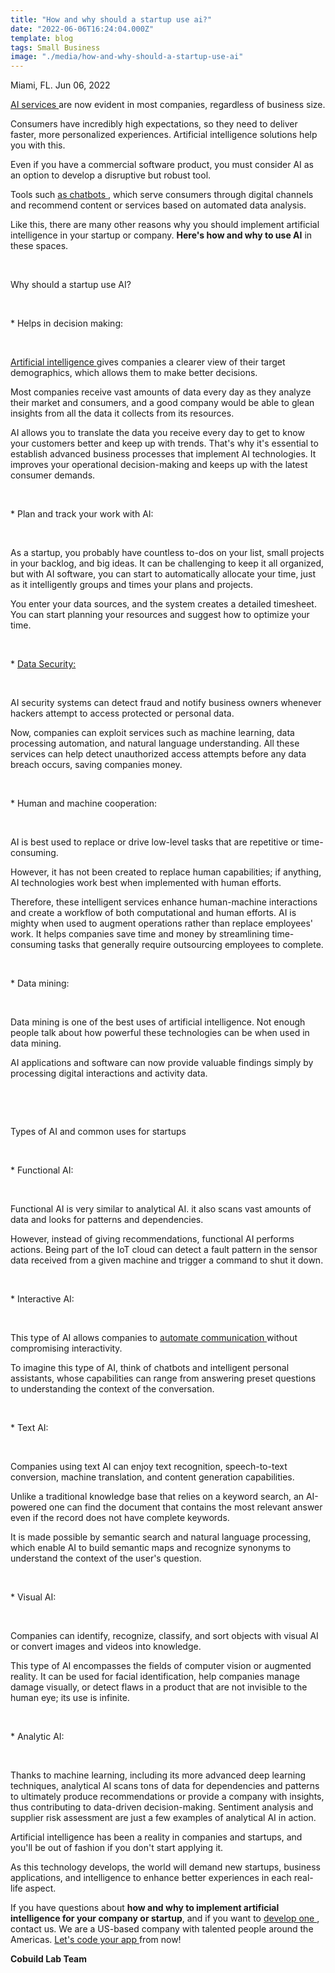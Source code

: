 ```yaml
---
title: "How and why should a startup use ai?"
date: "2022-06-06T16:24:04.000Z"
template: blog
tags: Small Business
image: "./media/how-and-why-should-a-startup-use-ai"
---
```


Miami, FL. Jun 06, 2022

<a target="_blank" href="https://www.cobuildlab.com/services/artificial-intelligence-development/">  AI services  </a> are now evident in most companies, regardless of business size. 

Consumers have incredibly high expectations, so they need to deliver faster, more personalized experiences. Artificial intelligence solutions help you with this. 

Even if you have a commercial software product, you must consider AI as an option to develop a disruptive but robust tool. 

Tools such <a target="_blank" href="https://www.cobuildlab.com/blog/artificial-intelligence-chatbots-how-do-they-work-and-how-they-benefit-your-business/">   as chatbots </a>, which serve consumers through digital channels and recommend content or services based on automated data analysis.

Like this, there are many other reasons why you should implement artificial intelligence in your startup or company. **Here's how and why to use AI** in these spaces.

<br>

<title-2> Why should a startup use AI?</title-2>

<br>

<title-3>* Helps in decision making:</title-3>

<br>

<a target="_blank" href="https://www.cobuildlab.com/blog/AI-and-machine-learning-trends-to-watch-in-2022/">   Artificial intelligence </a> gives companies a clearer view of their target demographics, which allows them to make better decisions. 

Most companies receive vast amounts of data every day as they analyze their market and consumers, and a good company would be able to glean insights from all the data it collects from its resources. 

AI allows you to translate the data you receive every day to get to know your customers better and keep up with trends. That's why it's essential to establish advanced business processes that implement AI technologies. It improves your operational decision-making and keeps up with the latest consumer demands.

<br>

<title-3>* Plan and track your work with AI:</title-3>

<br>

As a startup, you probably have countless to-dos on your list, small projects in your backlog, and big ideas. It can be challenging to keep it all organized, but with AI software, you can start to automatically allocate your time, just as it intelligently groups and times your plans and projects. 

You enter your data sources, and the system creates a detailed timesheet. You can start planning your resources and suggest how to optimize your time.

<br>

<title-3>* <a target="_blank" href="https://www.cobuildlab.com/blog/cybersecurity-&-artificial-intelligence-how-can-they-benefit-your-business/">   Data Security: </a></title-3>

<br>

AI security systems can detect fraud and notify business owners whenever hackers attempt to access protected or personal data. 

Now, companies can exploit services such as machine learning, data processing automation, and natural language understanding. All these services can help detect unauthorized access attempts before any data breach occurs, saving companies money.

<br>

<title-3>* Human and machine cooperation:</title-3>

<br>

AI is best used to replace or drive low-level tasks that are repetitive or time-consuming. 

However, it has not been created to replace human capabilities; if anything, AI technologies work best when implemented with human efforts. 

Therefore, these intelligent services enhance human-machine interactions and create a workflow of both computational and human efforts. AI is mighty when used to augment operations rather than replace employees' work. It helps companies save time and money by streamlining time-consuming tasks that generally require outsourcing employees to complete.

<br>

<title-3>* Data mining:</title-3>

<br>

Data mining is one of the best uses of artificial intelligence. Not enough people talk about how powerful these technologies can be when used in data mining. 

AI applications and software can now provide valuable findings simply by processing digital interactions and activity data.

<br>

<youtube-video id="6cpKFiFu4XI"></youtube-video>

<br>

<title-2>Types of AI and common uses for startups</title-2>

<br>

<title-3>* Functional AI:</title-3>

<br>

Functional AI is very similar to analytical AI. it also scans vast amounts of data and looks for patterns and dependencies. 

However, instead of giving recommendations, functional AI performs actions. Being part of the IoT cloud can detect a fault pattern in the sensor data received from a given machine and trigger a command to shut it down.

<br>

<title-3>* Interactive AI:</title-3>

<br>

This type of AI allows companies to <a target="_blank" href="https://www.cobuildlab.com/blog/improve-communications-to-increase-team-productivity-by-developing-custom-software/">   automate communication </a> without compromising interactivity. 

To imagine this type of AI, think of chatbots and intelligent personal assistants, whose capabilities can range from answering preset questions to understanding the context of the conversation.

<br>

<title-3>* Text AI:</title-3>

<br>

Companies using text AI can enjoy text recognition, speech-to-text conversion, machine translation, and content generation capabilities. 

Unlike a traditional knowledge base that relies on a keyword search, an AI-powered one can find the document that contains the most relevant answer even if the record does not have complete keywords. 

It is made possible by semantic search and natural language processing, which enable AI to build semantic maps and recognize synonyms to understand the context of the user's question.

<br>

<title-3>* Visual AI:</title-3>

<br>

Companies can identify, recognize, classify, and sort objects with visual AI or convert images and videos into knowledge. 

This type of AI encompasses the fields of computer vision or augmented reality. It can be used for facial identification, help companies manage damage visually, or detect flaws in a product that are not invisible to the human eye; its use is infinite.

<br>

<title-3>* Analytic AI:</title-3>

<br>

Thanks to machine learning, including its more advanced deep learning techniques, analytical AI scans tons of data for dependencies and patterns to ultimately produce recommendations or provide a company with insights, thus contributing to data-driven decision-making. Sentiment analysis and supplier risk assessment are just a few examples of analytical AI in action.

Artificial intelligence has been a reality in companies and startups, and you'll be out of fashion if you don't start applying it. 

As this technology develops, the world will demand new startups, business applications, and intelligence to enhance better experiences in each real-life aspect.

If you have questions about **how and why to implement artificial intelligence for your company or startup**, and if you want to <a target="_blank" href="https://www.cobuildlab.com/services/">   develop one </a>, contact us. We are a US-based company with talented people around the Americas. <a target="_blank" href="https://www.cobuildlab.com/">   Let's code your app </a> from now!


**Cobuild Lab Team**
